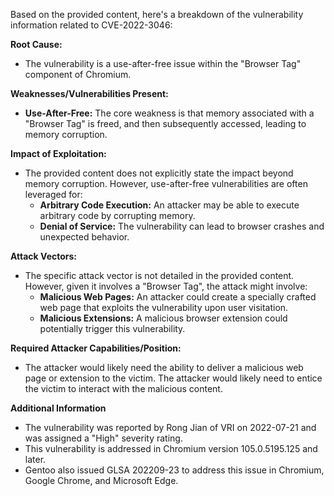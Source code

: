 Based on the provided content, here's a breakdown of the vulnerability information related to CVE-2022-3046:

**Root Cause:**
- The vulnerability is a use-after-free issue within the "Browser Tag" component of Chromium.

**Weaknesses/Vulnerabilities Present:**
- **Use-After-Free:**  The core weakness is that memory associated with a "Browser Tag" is freed, and then subsequently accessed, leading to memory corruption.

**Impact of Exploitation:**
- The provided content does not explicitly state the impact beyond memory corruption. However, use-after-free vulnerabilities are often leveraged for:
    - **Arbitrary Code Execution:** An attacker may be able to execute arbitrary code by corrupting memory.
    - **Denial of Service:** The vulnerability can lead to browser crashes and unexpected behavior.

**Attack Vectors:**
- The specific attack vector is not detailed in the provided content. However, given it involves a "Browser Tag", the attack might involve:
    - **Malicious Web Pages:** An attacker could create a specially crafted web page that exploits the vulnerability upon user visitation.
    - **Malicious Extensions:** A malicious browser extension could potentially trigger this vulnerability.

**Required Attacker Capabilities/Position:**
- The attacker would likely need the ability to deliver a malicious web page or extension to the victim. The attacker would likely need to entice the victim to interact with the malicious content.

**Additional Information**
- The vulnerability was reported by Rong Jian of VRI on 2022-07-21 and was assigned a "High" severity rating.
- This vulnerability is addressed in Chromium version 105.0.5195.125 and later.
- Gentoo also issued GLSA 202209-23 to address this issue in Chromium, Google Chrome, and Microsoft Edge.